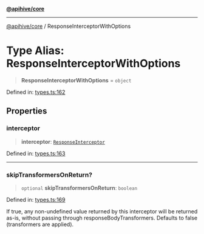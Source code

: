 [**@apihive/core**](../README.md)

***

[@apihive/core](../globals.md) / ResponseInterceptorWithOptions

# Type Alias: ResponseInterceptorWithOptions

> **ResponseInterceptorWithOptions** = `object`

Defined in: [types.ts:162](https://github.com/cleverplatypus/apihive-core/blob/917ef8bbf07171bc9393193650ebef9dbc655327/src/types.ts#L162)

## Properties

### interceptor

> **interceptor**: [`ResponseInterceptor`](ResponseInterceptor.md)

Defined in: [types.ts:163](https://github.com/cleverplatypus/apihive-core/blob/917ef8bbf07171bc9393193650ebef9dbc655327/src/types.ts#L163)

***

### skipTransformersOnReturn?

> `optional` **skipTransformersOnReturn**: `boolean`

Defined in: [types.ts:169](https://github.com/cleverplatypus/apihive-core/blob/917ef8bbf07171bc9393193650ebef9dbc655327/src/types.ts#L169)

If true, any non-undefined value returned by this interceptor
will be returned as-is, without passing through responseBodyTransformers.
Defaults to false (transformers are applied).
